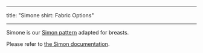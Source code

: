 - - -
title: "Simone shirt: Fabric Options"
- - -

<Note>

Simone is our [Simon pattern](/designs/simon/) adapted for breasts.

Please refer to [the Simon documentation](/docs/patterns/simon/).

</Note>
